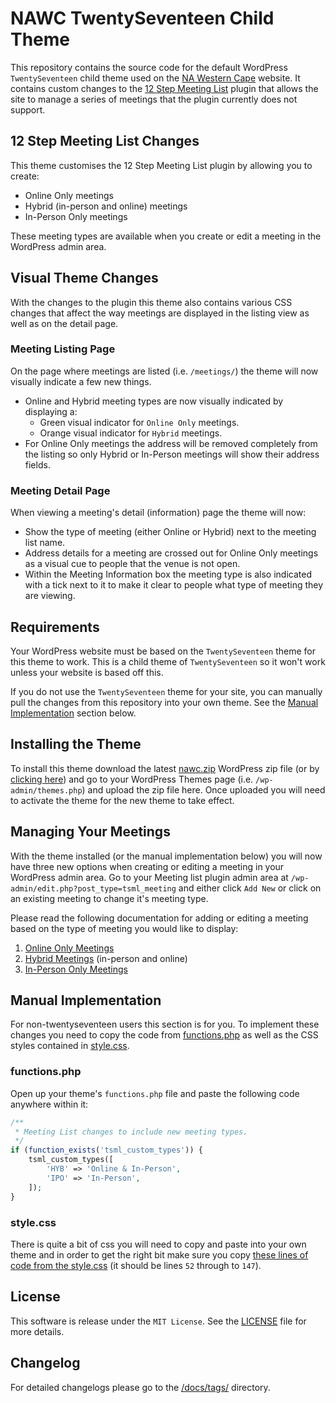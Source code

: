 # NAWC TwentySeventeen Child Theme

This repository contains the source code for the default WordPress
`TwentySeventeen` child theme used on the
[NA Western Cape](https://na.org.za/wc/) website. It contains custom changes
to the [12 Step Meeting List](https://wordpress.org/plugins/12-step-meeting-list/)
plugin that allows the site to manage a series of meetings that the plugin
currently does not support.

## 12 Step Meeting List Changes

This theme customises the 12 Step Meeting List plugin by allowing you to create:

- Online Only meetings
- Hybrid (in-person and online) meetings
- In-Person Only meetings

These meeting types are available when you create or edit a meeting in the
WordPress admin area.

## Visual Theme Changes

With the changes to the plugin this theme also contains various CSS changes that
affect the way meetings are displayed in the listing view as well as on the
detail page.

### Meeting Listing Page

On the page where meetings are listed (i.e. `/meetings/`) the theme will now
visually indicate a few new things.

- Online and Hybrid meeting types are now visually indicated by displaying a:
    - Green visual indicator for `Online Only` meetings.
    - Orange visual indicator for `Hybrid` meetings.
- For Online Only meetings the address will be removed completely from the
  listing so only Hybrid or In-Person meetings will show their address fields.

### Meeting Detail Page

When viewing a meeting's detail (information) page the theme will now:

- Show the type of meeting (either Online or Hybrid) next to the meeting list
  name.
- Address details for a meeting are crossed out for Online Only meetings as a
  visual cue to people that the venue is not open.
- Within the Meeting Information box the meeting type is also indicated with
  a tick next to it to make it clear to people what type of meeting they are
  viewing.

## Requirements

Your WordPress website must be based on the `TwentySeventeen` theme for this
theme to work. This is a child theme of `TwentySeventeen` so it won't work
unless your website is based off this.

If you do not use the `TwentySeventeen` theme for your site, you can
manually pull the changes from this repository into your own theme. See the
[Manual Implementation](#manual-implementation) section below.

## Installing the Theme

To install this theme download the latest [nawc.zip][dist] WordPress zip
file (or by [clicking here][dist]) and go to your WordPress Themes page (i.e.
`/wp-admin/themes.php`) and upload the zip file here. Once uploaded you
will need to activate the theme for the new theme to take effect.

## Managing Your Meetings

With the theme installed (or the manual implementation below) you will now
have three new options when creating or editing a meeting in your WordPress
admin area. Go to your Meeting list plugin admin area at
`/wp-admin/edit.php?post_type=tsml_meeting` and either click `Add New` or
click on an existing meeting to change it's meeting type.

Please read the following documentation for adding or editing a meeting
based on the type of meeting you would like to display:

1. [Online Only Meetings][online]
2. [Hybrid Meetings][hybrid] (in-person and online)
3. [In-Person Only Meetings][person]

## Manual Implementation

For non-twentyseventeen users this section is for you. To implement these
changes you need to copy the code from [functions.php][functions] as well as
the CSS styles contained in [style.css][style].

### functions.php

Open up your theme's `functions.php` file and paste the following code
anywhere within it:

```php
/**
 * Meeting List changes to include new meeting types.
 */
if (function_exists('tsml_custom_types')) {
    tsml_custom_types([
        'HYB' => 'Online & In-Person',
        'IPO' => 'In-Person',
    ]);
}
```

### style.css

There is quite a bit of css you will need to copy and paste into your own
theme and in order to get the right bit make sure you copy [these lines of
code from the style.css][style-blob] (it should be lines `52` through to `147`).

## License

This software is release under the `MIT License`. See the [LICENSE](LICENSE)
file for more details.

## Changelog

For detailed changelogs please go to the [/docs/tags/](/docs/tags/) directory.

[dist]: https://raw.githubusercontent.com/nawc/child-theme/main/dist/nawc.zip
[functions]: /src/functions.php
[style]: /src/style.css
[style-blob]: https://github.com/nawc/child-theme/blob/a35c86e133b75cadc0fee940526a5981f34283b7/src/style.css#L52-L147
[online]: /docs/ONLINE_ONLY_MEETINGS.md
[hybrid]: /docs/HYBRID_MEETINGS.md
[person]: /docs/IN-PERSON_ONLY_MEETINGS.md
